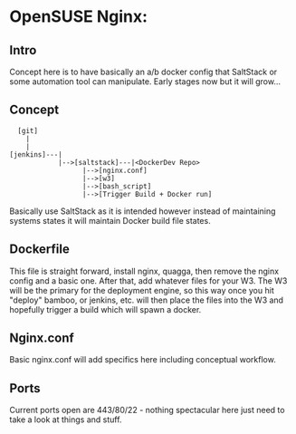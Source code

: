 # OpenSUSE Nginx: 

## Intro
Concept here is to have basically an a/b docker config that SaltStack
or some automation tool can manipulate. Early stages now but it will
grow...

## Concept
      [git]
        |
        |
    [jenkins]---|
    	        |-->[saltstack]---|<DockerDev Repo>
		 	          |-->[nginx.conf]
			          |-->[w3]
			          |-->[bash_script]
    		          |-->[Trigger Build + Docker run]

Basically use SaltStack as it is intended however instead of maintaining
systems states it will maintain Docker build file states.

## Dockerfile
This file is straight forward, install nginx, quagga, then remove 
the nginx config and a basic one. After that, add whatever files
for your W3. The W3 will be the primary for the deployment engine,
so this way once you hit "deploy" bamboo, or jenkins, etc. will 
then place the files into the W3 and hopefully trigger a build 
which will spawn a docker.

## Nginx.conf
Basic nginx.conf will add specifics here including conceptual
workflow. 
 
## Ports
Current ports open are 443/80/22 - nothing spectacular here just
need to take a look at things and stuff.
